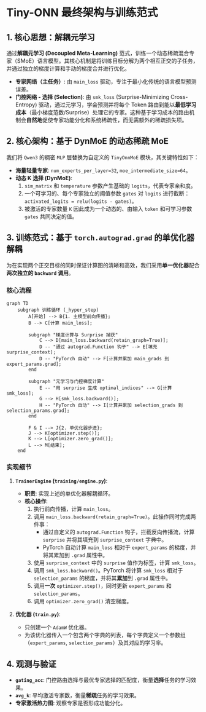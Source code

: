 # Tiny-ONN 最终架构与训练范式

## 1. 核心思想：解耦元学习

通过**解耦元学习 (Decoupled Meta-Learning)** 范式，训练一个动态稀疏混合专家（SMoE）语言模型。其核心机制是将训练目标分解为两个相互正交的子任务，并通过独立的梯度计算和手动的梯度合并进行优化。

- **专家网络（主任务）**: 由 `main_loss` 驱动，专注于最小化传统的语言模型预测误差。
- **门控网络 - 选择 (Selection)**: 由 `smk_loss` (Surprise-Minimizing Cross-Entropy) 驱动，通过元学习，学会预测并将每个 Token 路由到能以**最低学习成本**（最小梯度范数/Surprise）处理它的专家。这种基于学习成本的路由机制会**自然地**促使专家功能分化和系统稀疏性，而无需额外的稀疏损失项。

## 2. 核心架构：基于 DynMoE 的动态稀疏 MoE

我们将 `Qwen3` 的稠密 `MLP` 层替换为自定义的 `TinyOnnMoE` 模块，其关键特性如下：

- **海量轻量专家**: `num_experts_per_layer=32`, `moe_intermediate_size=64`。
- **动态 K 选择 (DynMoE)**:
  1. `sim_matrix` 和 `temperature` 参数产生基础的 `logits`，代表专家亲和度。
  2. 一个可学习的、每个专家独立的阈值参数 `gates` 对 `logits` 进行截断：`activated_logits = relu(logits - gates)`。
  3. 被激活的专家数量 `K` 因此成为一个动态的、由输入 `token` 和可学习参数 `gates` 共同决定的值。

## 3. 训练范式：基于 `torch.autograd.grad` 的单优化器解耦

为在实现两个正交目标的同时保证计算图的清晰和高效，我们采用**单一优化器**配合**两次独立的 `backward` 调用**。

### 核心流程

```mermaid
graph TD
    subgraph 训练循环 (_hyper_step)
        A[开始] --> B{1. 主模型前向传播};
        B --> C[计算 main_loss];
        
        subgraph "梯度计算与 Surprise 捕获"
            C --> D[main_loss.backward(retain_graph=True)];
            D -- "通过 autograd.Function 钩子" --> E[填充 surprise_context];
            D -- "PyTorch 自动" --> F[计算并累加 main_grads 到 expert_params.grad];
        end
        
        subgraph "元学习与门控梯度计算"
            E -- "用 surprise 生成 optimal_indices" --> G[计算 smk_loss];
            G --> H[smk_loss.backward()];
            H -- "PyTorch 自动" --> I[计算并累加 selection_grads 到 selection_params.grad];
        end
        
        F & I --> J{2. 单优化器步进};
        J --> K[optimizer.step()];
        K --> L[optimizer.zero_grad()];
        L --> M[结束];
    end
```

### 实现细节

1. **`TrainerEngine` (`training/engine.py`)**:
    - **职责**: 实现上述的单优化器解耦循环。
    - **核心操作**:
        1. 执行前向传播，计算 `main_loss`。
        2. 调用 `main_loss.backward(retain_graph=True)`。此操作同时完成两件事：
            - 通过自定义的 `autograd.Function` 钩子，拦截反向传播流，计算 `surprise` 并将其填充到 `surprise_context` 字典中。
            - PyTorch 自动计算 `main_loss` 相对于 `expert_params` 的梯度，并将其累加到 `.grad` 属性中。
        3. 使用 `surprise_context` 中的 `surprise` 值作为标签，计算 `smk_loss`。
        4. 调用 `smk_loss.backward()`。PyTorch 将计算 `smk_loss` 相对于 `selection_params` 的梯度，并将其**累加**到 `.grad` 属性中。
        5. 调用**一次** `optimizer.step()`，同时更新 `expert_params` 和 `selection_params`。
        6. 调用 `optimizer.zero_grad()` 清空梯度。

2. **优化器 (`train.py`)**:
    - 只创建一个 `AdamW` 优化器。
    - 为该优化器传入一个包含两个字典的列表，每个字典定义一个参数组（`expert_params`, `selection_params`）及其对应的学习率。

## 4. 观测与验证

- **`gating_acc`**: 门控路由选择与最优专家选择的匹配度，衡量**选择**任务的学习效果。
- **`avg_k`**: 平均激活专家数，衡量**稀疏**任务的学习效果。
- **专家激活热力图**: 观察专家是否形成功能分化。
